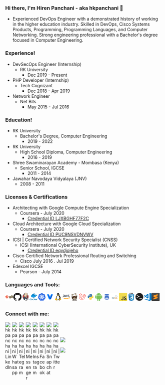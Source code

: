 ### Hi there, I'm Hiren Panchani - aka hkpanchani 👋
  - Experienced DevOps Engineer with a demonstrated history of working in the higher education industry. Skilled in DevOps, Cisco Systems Products, Programming, Programming Languages, and Computer Networking. Strong engineering professional with a Bachelor's degree focused in Computer Engineering.

### Experience!
  - DevSecOps Engineer (Internship)
    - RK University
      - Dec 2019 - Present
  - PHP Developer (Internship)
    - Tech Cognizant
      - Dec 2018 - Apr 2019
  - Network Engineer
    - Net Bits
      - May 2015 - Jul 2016

### Education!
  - RK University
    - Bachelor's Degree, Computer Engineering
      - 2019 - 2022
  - RK University
    - High School Diploma, Computer Engineering
      - 2016 - 2019
  - Shree Swaminarayan Academy - Mombasa (Kenya)
    - Senior School, IGCSE
      - 2011 - 2014
  - Jawahar Navodaya Vidyalaya (JNV)
    - 2008 - 2011

### Licenses & Certifications
  - Architecting with Google Compute Engine Specialization
    - Coursera - July 2020
      - [Credential ID LJXBGHF77F2C](https://www.coursera.org/account/accomplishments/specialization/certificate/LJXBGHF77F2C)
  - Cloud Architecture with Google Cloud Specialization
    - Coursera - July 2020
      - [Credential ID PUC9NSVDNVWV](https://www.coursera.org/account/accomplishments/specialization/certificate/PUC9NSVDNVWV)
  - ICSI | Certified Network Security Specialist (CNSS)
    - ICSI (International CyberSecurity Institute), UK
      - [Credential ID eqydjojeho](https://www.icsi.co.uk/certificates/eqydjojeho)
  - Cisco Certified Network Professional Routing and Switching
    - Cisco July 2016 . Jul 2019
  - Edexcel IGCSE
    - Pearson - July 2014


### Languages and Tools:

<img align="left" alt="Git" width="26px" src="https://raw.githubusercontent.com/github/explore/80688e429a7d4ef2fca1e82350fe8e3517d3494d/topics/git/git.png" />
<img align="left" alt="GitHub" width="26px" src="https://raw.githubusercontent.com/github/explore/78df643247d429f6cc873026c0622819ad797942/topics/github/github.png" />
<img align="left" alt="Jenkins" width="26px" src="https://raw.githubusercontent.com/github/explore/master/topics/jenkins/jenkins.png" />
<img align="left" alt="Docker" width="26px" src="https://raw.githubusercontent.com/github/explore/master/topics/docker/docker.png" />
<img align="left" alt="Kubernetes" width="26px" src="https://raw.githubusercontent.com/github/explore/master/topics/kubernetes/kubernetes.png" />
<img align="left" alt="vagrant" width="26px" src="https://raw.githubusercontent.com/github/explore/master/topics/vagrant/vagrant.png" />
<img align="left" alt="Linux" width="26px" src="https://raw.githubusercontent.com/github/explore/master/topics/linux/linux.png" />
<img align="left" alt="AWS" width="26px" src="https://raw.githubusercontent.com/github/explore/master/topics/aws/aws.png" />
<img align="left" alt="Composer" width="26px" src="https://raw.githubusercontent.com/github/explore/master/topics/composer/composer.png" />
<img align="left" alt="Laravel" width="26px" src="https://raw.githubusercontent.com/github/explore/master/topics/laravel/laravel.png" />
<img align="left" alt="Python" width="26px" src="https://raw.githubusercontent.com/github/explore/master/topics/python/python.png" />
<img align="left" alt="Android" width="26px" src="https://raw.githubusercontent.com/github/explore/master/topics/android/android.png" />
<img align="left" alt="SQL" width="26px" src="https://raw.githubusercontent.com/github/explore/80688e429a7d4ef2fca1e82350fe8e3517d3494d/topics/sql/sql.png" />
<img align="left" alt="MySQL" width="26px" src="https://raw.githubusercontent.com/github/explore/80688e429a7d4ef2fca1e82350fe8e3517d3494d/topics/mysql/mysql.png" />
<img align="left" alt="JavaScript" width="26px" src="https://raw.githubusercontent.com/github/explore/80688e429a7d4ef2fca1e82350fe8e3517d3494d/topics/javascript/javascript.png" />
<img align="left" alt="CSS3" width="26px" src="https://raw.githubusercontent.com/github/explore/80688e429a7d4ef2fca1e82350fe8e3517d3494d/topics/css/css.png" />
<img align="left" alt="HTML5" width="26px" src="https://raw.githubusercontent.com/github/explore/80688e429a7d4ef2fca1e82350fe8e3517d3494d/topics/terminal/terminal.png" />
<img align="left" alt="Visual Studio Code" width="26px" src="https://raw.githubusercontent.com/github/explore/80688e429a7d4ef2fca1e82350fe8e3517d3494d/topics/visual-studio-code/visual-studio-code.png" />
<img align="left" alt="Sublime Text" width="26px" src="https://raw.githubusercontent.com/github/explore/master/topics/sublime-text/sublime-text.png" />

<br />
<br />

### Connect with me:

[<img align="left" alt="hkpanchani | LinkedIn" width="22px" src="https://cdn.jsdelivr.net/npm/simple-icons@3.3.0/icons/linkedin.svg" />][linkedin]
[<img align="left" alt="hkpanchani | Whatsapp" width="22px" src="https://cdn.jsdelivr.net/npm/simple-icons@3.3.0/icons/whatsapp.svg" />][whatsapp]
[<img align="left" alt="hkpanchani | Telegram" width="22px" src="https://cdn.jsdelivr.net/npm/simple-icons@3.3.0/icons/telegram.svg" />][telegram]
[<img align="left" alt="hkpanchani | Messenger" width="22px" src="https://cdn.jsdelivr.net/npm/simple-icons@3.3.0/icons/messenger.svg" />][messenger]
[<img align="left" alt="hkpanchani | Instagram" width="22px" src="https://cdn.jsdelivr.net/npm/simple-icons@v3/icons/instagram.svg" />][instagram]
[<img align="left" alt="hkpanchani | Facebook" width="22px" src="https://cdn.jsdelivr.net/npm/simple-icons@3.3.0/icons/facebook.svg" />][facebook]
[<img align="left" alt="hkpanchani | Snapchat" width="22px" src="https://cdn.jsdelivr.net/npm/simple-icons@3.3.0/icons/snapchat.svg" />][snapchat]
[<img align="left" alt="hkpanchani | Twitter" width="22px" src="https://cdn.jsdelivr.net/npm/simple-icons@v3/icons/twitter.svg" />][twitter]

<br />
<br />

<a href="https://github.com/hkpanchani" ><img src="https://github-readme-stats.vercel.app/api?username=hkpanchani&bg_color=30,e96443,904e95&title_color=fff&text_color=fff" /> 

</a> <a href="https://github.com/hkpanchani" >
<img src="https://github-readme-stats.vercel.app/api/top-langs/?username=hkpanchani&&show_icons=true&title_color=ffffff&icon_color=bb2acf&text_color=daf7dc&bg_color=151515" />  </a>     


<br />
<br />



[linkedin]: https://www.linkedin.com/in/hkpanchani/
[whatsapp]: http://bit.do/wp-hkpanchani
[telegram]: https://t.me/hkpanchani
[messenger]: https://m.me/hkpanchani
[facebook]: https://fb.com/hkpanchani
[instagram]: https://www.instagram.com/hkpanchani/
[snapchat]: https://www.snapchat.com/add/hkpanchani
[twitter]: https://twitter.com/hkpanchani
